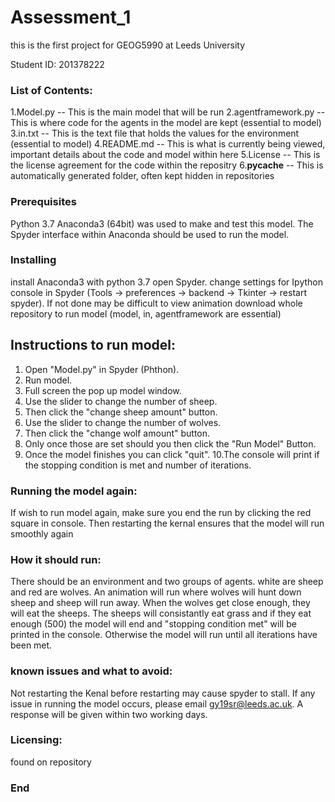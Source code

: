 # Assessment_1
this is the first project for GEOG5990 at Leeds University

Student ID: 201378222


### List of Contents:
1.Model.py -- This is the main model that will be run
2.agentframework.py -- This is where code for the agents in the model are kept (essential to model)
3.in.txt -- This is the text file that holds the values for the environment (essential to model)
4.README.md -- This is what is currently being viewed, important details about the code and model within here
5.License -- This is the license agreement for the code within the repositry 
6.__pycache__ -- This is automatically generated folder, often kept hidden in repositories
  

### Prerequisites
Python 3.7
Anaconda3 (64bit) was used to make and test this model. 
The Spyder interface within Anaconda should be used to run the model. 


### Installing
install Anaconda3 with python 3.7 open Spyder. 
change settings for Ipython console in Spyder (Tools -> preferences -> backend -> Tkinter -> restart spyder).
If not done may be difficult to view animation
download whole repository to run model (model, in, agentframework are essential)	

## Instructions to run model:

1. Open "Model.py" in Spyder (Phthon).
2. Run model.
3. Full screen the pop up model window.
4. Use the slider to change the number of sheep. 
5. Then click the "change sheep amount" button.
6. Use the slider to change the number of wolves.
7. Then click the "change wolf amount" button.
8. Only once those are set should you then click the "Run Model" Button.
9. Once the model finishes you can click "quit".
10.The console will print if the stopping condition is met and number of iterations.

### Running the model again:
If wish to run model again, make sure you end the run by clicking the red square in console. Then restarting the kernal ensures that the model will run smoothly again 

### How it should run:
There should be an environment and two groups of agents. white are sheep and red are wolves. An animation will run where wolves will hunt down sheep and sheep will run away. When the wolves get close enough, they will eat the sheeps. The sheeps will consistantly eat grass and if they eat enough (500) the model will end and "stopping condition met" will be printed in the console. Otherwise the model will run until all iterations have been met. 

### known issues and what to avoid:

Not restarting the Kenal before restarting may cause spyder to stall. 
If any issue in running the model occurs, please email gy19sr@leeds.ac.uk. A response will be given within two working days.

### Licensing:
found on repository

###  End



